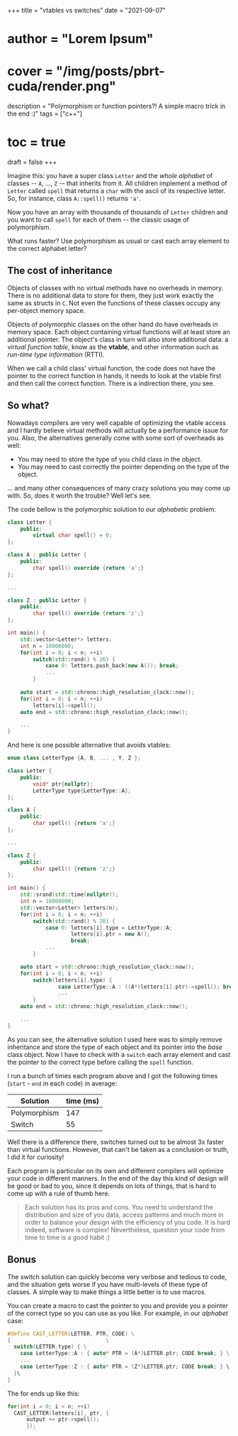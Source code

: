 +++
title = "vtables vs switches"
date = "2021-09-07"
# author = "Lorem Ipsum"
# cover = "/img/posts/pbrt-cuda/render.png"
description = "Polymorphism or function pointers?! A simple macro trick in the end :)"
tags = ["c++"]
# toc = true
draft = false
+++

Imagine this: you have a super class `Letter` and the _whole alphabet_ of classes -- `A`, ..., `Z` -- that inherits from it. 
All children implement a method of `Letter` called `spell` that returns a `char` with the ascii of its respective letter.
So, for instance,  class `A::spell()` returns `'a'`.

Now you have an array with thousands of thousands of `Letter` children and you want to call `spell` for each of them -- the classic
usage of polymorphism.

What runs faster? Use polymorphism as usual or cast each array element to the correct alphabet letter?

## The cost of inheritance
Objects of classes with no virtual methods have no overheads in memory. There is no additional data to store for them, they just
work exactly the same as structs in `C`. Not even the functions of these classes occupy any per-object memory space.

Objects of polymorphic classes on the other hand do have overheads in memory space. Each object containing virtual functions
will at least store an additional pointer. The object's class in turn will also store additional data: a _virtual function table_,
know as the **vtable**, and other information such as _run-time type information_ (RTTI).

When we call a child class' virtual function, the code does not have the pointer to the correct function in hands,
it needs to look at the vtable first and then call the correct function. There is a indirection there, you see.

## So what?

Nowadays compilers are very well capable of optimizing the vtable access and I hardly believe virtual methods will
actually be a performance issue for you. Also, the alternatives generally come with some sort of overheads as well:
- You may need to store the type of you child class in the object.
- You may need to cast correctly the pointer depending on the type of the object.

... and many other consequences of many crazy solutions you may come up with. So, does it worth the trouble?
Well let's see.

The code bellow is the polymorphic solution to our _alphabetic_ problem:
```cpp
class Letter {
    public:
        virtual char spell() = 0;
};

class A : public Letter {
    public:
        char spell() override {return 'a';}
};

...

class Z : public Letter {
    public:
        char spell() override {return 'z';}
};

int main() {
    std::vector<Letter*> letters;
    int n = 10000000;
    for(int i = 0; i < n; ++i)
        switch(std::rand() % 26) {
            case 0: letters.push_back(new A()); break;
            ...
        }
    
    auto start = std::chrono::high_resolution_clock::now();
    for(int i = 0; i < n; ++i)
        letters[i]->spell();
    auto end = std::chrono::high_resolution_clock::now();

    ...
}
```

And here is one possible alternative that avoids vtables:
```cpp
enum class LetterType {A, B, ... , Y, Z };

class Letter {
    public:
        void* ptr{nullptr};
        LetterType type{LetterType::A};
};

class A {
    public:
        char spell() {return 'a';}
};

...

class Z {
    public:
        char spell() {return 'z';}
};

int main() {
    std::srand(std::time(nullptr));
    int n = 10000000;
    std::vector<Letter> letters(n);
    for(int i = 0; i < n; ++i)
        switch(std::rand() % 26) {
            case 0: letters[i].type = LetterType::A; 
                    letters[i].ptr = new A();   
                    break;
            ...
        }

    auto start = std::chrono::high_resolution_clock::now();
    for(int i = 0; i < n; ++i) 
        switch(letters[i].type) {
                case LetterType::A : ((A*)letters[i].ptr)->spell(); break;
                ...
        }
    auto end = std::chrono::high_resolution_clock::now();

    ...
}
```

As you can see, the alternative solution I used here was to simply remove inheritance and store 
the type of each object and its pointer into the _base_ class object. Now I have to check
with a `switch` each array element and cast the pointer to the correct type before calling 
the `spell` function.

I run a bunch of times each program above and I got the following times (`start` - `end` in each code) in average:

| Solution     | time (ms) |
|--------------|--------|
| Polymorphism | 147  |
| Switch       | 55   |

Well there is a difference there, switches turned out to be almost 3x faster than virtual functions. 
However, that can't be taken as a conclusion or truth, I did it for curiosity! 

Each program is particular on its own and different compilers will optimize your code in different manners.
In the end of the day this kind of design will be good or bad to you, since it depends on lots of things, 
that is hard to come up with a rule of thumb here. 

>Each solution has its pros and cons. You need to understand the distribution and size of you data, access patterns and much more in order to balance your design with the efficiency of you code. It is hard indeed, software is complex! Nevertheless, question your code from time to time is a good habit :)

## Bonus
The switch solution can quickly become very verbose and tedious to code, and the situation gets
worse if you have multi-levels of these type of classes. A simple way to 
make things a little better is to use macros. 

You can create a macro to cast the pointer to you and provide you a pointer of the correct type
so you can use as you like. For example, in our _alphabet_ case:

```cpp
#define CAST_LETTER(LETTER, PTR, CODE) \
{                              \
  switch(LETTER.type) { \
    case LetterType::A : { auto* PTR = (A*)LETTER.ptr; CODE break; } \
    ...
    case LetterType::Z : { auto* PTR = (Z*)LETTER.ptr; CODE break; } \
  }\
}
```

The for ends up like this:
```cpp 
for(int i = 0; i < n; ++i)
  CAST_LETTER(letters[i], ptr, {
      output += ptr->spell();
      });
```


